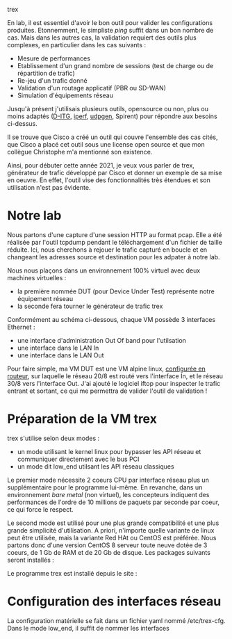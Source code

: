 trex

En lab, il est essentiel d'avoir le bon outil pour valider les configurations produites.
Etonnemment, le simpliste *ping* suffit dans un bon nombre de cas. Mais dans les autres cas, la validation requiert des outils plus complexes, en particulier dans les cas suivants :
- Mesure de performances
- Etablissement d'un grand nombre de sessions (test de charge ou de répartition de trafic)
- Re-jeu d'un trafic donné
- Validation d'un routage applicatif (PBR ou SD-WAN) 
- Simulation d'équipements réseau 

Jusqu'à présent j'utilisais plusieurs outils, opensource ou non, plus ou moins adaptés ([D-ITG](http://traffic.comics.unina.it/software/ITG/), [iperf](https://iperf.fr/), [udpgen](https://github.com/PJO2/udpgen), Spirent) pour répondre aux besoins ci-dessus.

Il se trouve que Cisco a créé un outil qui couvre l'ensemble des cas cités, que Cisco a placé cet outil sous une license open source et que mon collègue Christophe m'a mentionné son existence.

Ainsi, pour débuter cette année 2021, je veux vous parler de trex, générateur de trafic développé par Cisco et donner un exemple de sa mise en oeuvre. En effet, l'outil vise des fonctionnalités très étendues et son utilisation n'est pas évidente.

# Notre lab

Nous partons d'une capture d'une session HTTP au format pcap. Elle a été réalisée par l'outil tcpdump pendant le téléchargement d'un fichier de taille réduite.
Ici, nous cherchons à rejouer le trafic capturé en boucle et en changeant les adresses source et destination pour les adpater à notre lab.

Nous nous plaçons dans un environnement 100% virtuel avec deux machines virtuelles :
- la première nommée DUT (pour Device Under Test) représente notre équipement réseau
- la seconde fera tourner le générateur de trafic trex

Conformément au schéma ci-dessous, chaque VM possède 3 interfaces Ethernet : 
- une interface d'administration Out Of band pour l'utilsation
- une interface dans le LAN In
- une interface dans le LAN Out


Pour faire simple, ma VM DUT est une VM alpine linux, [configurée en routeur](https://linuxhint.com/enable_ip_forwarding_ipv4_debian_linux/), sur laquelle le réseau 20/8 est routé vers l'interface In, et le réseau 30/8 vers l'interface Out.
J'ai ajouté le logiciel iftop pour inspecter le trafic entrant et sortant, ce qui me permettra de valider l'outil de validation !

# Préparation de la VM trex

trex s'utilise selon deux modes :
- un mode utilisant le kernel linux pour bypasser les API réseau et communiquer directement avec le bus PCI
- un mode dit low_end utilsant les API réseau classiques

Le premier mode nécessite 2 coeurs CPU par interface réseau plus un supplémentaire pour le programme lui-même. En revanche, dans un environnement *bare metal* (non virtuel), les concepteurs indiquent des performances de l'ordre de 10 millions de paquets par seconde par coeur, ce qui force le respect.

Le second mode est utilisé pour une plus grande compatibilité et une plus grande simplicité d'utilisation. A priori, n'importe quelle variante de linux peut être utilisée, mais la variante Red HAt ou CentOS est préférée.
Nous partons donc d'une version CentOS 8 serveur toute neuve dotée de 3 coeurs, de 1 Gb de RAM  et de 20 Gb de disque.
Les packages suivants seront installés :

Le programme trex est installé depuis le site :

# Configuration des interfaces réseau
La configuration matérielle se fait dans un fichier yaml nommé /etc/trex-cfg. Dans le mode low_end, il suffit de nommer les interfaces  





